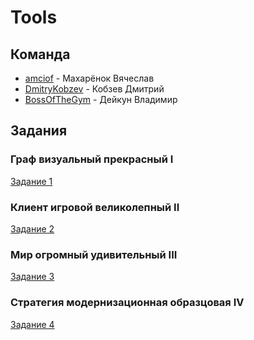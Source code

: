 # Tools

## Команда

- [amciof](https://github.com/amciof) - Махарёнок Вячеслав
- [DmitryKobzev](https://github.com/DmitryKobzev) - Кобзев Дмитрий
- [BossOfTheGym](https://github.com/BossOfTheGym) - Дейкун Владимир

## Задания
### Граф визуальный прекрасный I
[Задание 1](tasks/task_1.md)
### Клиент игровой великолепный II
[Задание 2](tasks/task_2.md)
### Мир огромный удивительный III
[Задание 3](tasks/task_3.md)
### Стратегия модернизационная образцовая IV
[Задание 4](tasks/task_4.md)
